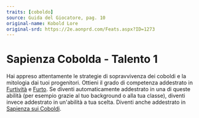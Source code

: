 ```yaml
---
traits: [coboldo]
source: Guida del Giocatore, pag. 10
original-name: Kobold Lore
original-srd: https://2e.aonprd.com/Feats.aspx?ID=1273
---
```


# Sapienza Cobolda - Talento 1

Hai appreso attentamente le strategie di sopravvivenza dei coboldi e la
mitologia dai tuoi progenitori. Ottieni il grado di competenza addestrato in
[Furtività](/abilita/furtivita) e [Furto](/abilita/furto). Se diventi
automaticamente addestrato in una di queste abilità (per esempio grazie al tuo
background o alla tua classe), diventi invece addestrato in un'abilità a tua
scelta. Diventi anche addestrato in [Sapienza sui Coboldi](/abilita/sapienza).
